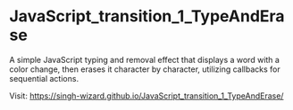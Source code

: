 # JavaScript_transition_1_TypeAndErase
A simple JavaScript typing and removal effect that displays a word with a color change, then erases it character by character, utilizing callbacks for sequential actions.

Visit: https://singh-wizard.github.io/JavaScript_transition_1_TypeAndErase/
